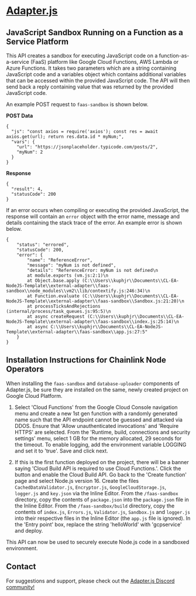 # [Adapter.js](https://adapterjs.link/)

## JavaScript Sandbox Running on a Function as a Service Platform

This API creates a sandbox for executing JavaScript code on a function-as-a-service (FaaS) platform like Google Cloud Functions, AWS Lambda or Azure Functions.  It takes two parameters which are a string containing JavaScript code and a variables object which contains additional variables that can be accessed within the provided JavaScript code.  The API will then send back a reply containing value that was returned by the provided JavaScript code.

An example POST request to `faas-sandbox` is shown below.

**POST Data**
```
{
  "js": "const axios = require('axios'); const res = await axios.get(url); return res.data.id * myNum;",
  "vars": {
    "url": "https://jsonplaceholder.typicode.com/posts/2",
    "myNum": 2
  }
}
```
**Response**
```
{
  "result": 4,
  "statusCode": 200
}
```
If an error occurs when compiling or executing the provided JavaScript, the response will contain an `error` object with the error name, message and details containing the stack trace of the error.  An example error is shown below.
```
{
    "status": "errored",
    "statusCode": 200,
    "error": {
        "name": "ReferenceError",
        "message": "myNum is not defined",
        "details": "ReferenceError: myNum is not defined\n
        at module.exports (vm.js:2:1)\n
        at Object.base.apply (C:\\Users\\kuphjr\\Documents\\CL-EA-NodeJS-Template\\external-adapter\\faas-sandbox\\node_modules\\vm2\\lib/contextify.js:246:34)\n
        at Function.evaluate (C:\\Users\\kuphjr\\Documents\\CL-EA-NodeJS-Template\\external-adapter\\faas-sandbox\\Sandbox.js:21:20)\n
        at processTicksAndRejections (internal/process/task_queues.js:95:5)\n
        at async createRequest (C:\\Users\\kuphjr\\Documents\\CL-EA-NodeJS-Template\\external-adapter\\faas-sandbox\\index.js:25:14)\n
        at async C:\\Users\\kuphjr\\Documents\\CL-EA-NodeJS-Template\\external-adapter\\faas-sandbox\\app.js:27:5"
    }
}
```

## Installation Instructions for Chainlink Node Operators

When installing the `faas-sandbox` and `database-uploader` components of Adapter.js, be sure they are installed on the same, newly created project on Google Cloud Platform.

1. Select 'Cloud Functions' from the Google Cloud Console navigation menu and create a new 1st gen function with a randomly generated name such that the API endpoint cannot be guessed and attacked via DDOS.  Ensure that 'Allow unauthenticated invocations' and 'Require HTTPS' are selected.  From the 'Runtime, build, connections and security settings' menu, select 1 GB for the memory allocated, 29 seconds for the timeout.  To enable logging, add the environment variable LOGGING and set it to 'true'.  Save and click next.

2. If this is the first function deployed on the project, there will be a banner saying 'Cloud Build API is required to use Cloud Functions.'.  Click the button and enable the Cloud Build API.  Go back to the 'Create function' page and select Node.js version 16.  Create the files `CachedDataValidator.js`, `Encryptor.js`, `GoogleCloudStorage.js`, `logger.js` and `key.json` via the Inline Editor.  From the `/faas-sandbox` directory, copy the contents of `package.json` into the `package.json` file in the Inline Editor.  From the `/faas-sandbox/build` directory, copy the contents of `index.js`, `Errors.js`, `Validator.js`, `Sandbox.js` and `logger.js` into their respective files in the Inline Editor (the `app.js` file is ignored).  In the 'Entry point' box, replace the string 'helloWorld' with 'gcpservice' and deploy.

This API can now be used to securely execute Node.js code in a sandboxed environment.

## Contact

For suggestions and support, please check out the [Adapter.js Discord community!](https://discord.com/invite/jpGx9tMRWa)
